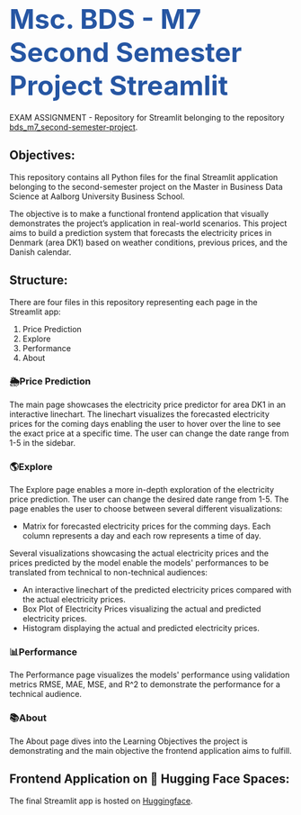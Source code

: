 # <span style="font-width:bold; font-size: 3rem; color:#2656a3;">**Msc. BDS - M7 Second Semester Project Streamlit** 
EXAM ASSIGNMENT - Repository for Streamlit belonging to the repository [bds_m7_second-semester-project](https://github.com/tobiasmj97/bds_m7_second-semester-project).

## Objectives:
This repository contains all Python files for the final Streamlit application belonging to the second-semester project on the Master in Business Data Science at Aalborg University Business School.

The objective is to make a functional frontend application that visually demonstrates the project’s application in real-world scenarios.
This project aims to build a prediction system that forecasts the electricity prices in Denmark (area DK1) based on weather conditions, previous prices, and the Danish calendar.

## Structure:
There are four files in this repository representing each page in the Streamlit app:
1. Price Prediction
2. Explore
3. Performance
4. About

### 🌦Price Prediction
The main page showcases the electricity price predictor for area DK1 in an interactive linechart. The linechart visualizes the forecasted electricity prices for the coming days enabling the user to hover over the line to see the exact price at a specific time.
The user can change the date range from 1-5 in the sidebar.

### 🌎Explore
The Explore page enables a more in-depth exploration of the electricity price prediction. The user can change the desired date range from 1-5. The page enables the user to choose between several different visualizations:
- Matrix for forecasted electricity prices for the comming days. Each column represents a day and each row represents a time of day.

Several visualizations showcasing the actual electricity prices and the prices predicted by the model enable the models' performances to be translated from technical to non-technical audiences:
- An interactive linechart of the predicted electricity prices compared with the actual electricity prices.
- Box Plot of Electricity Prices visualizing the actual and predicted electricity prices.
- Histogram displaying the actual and predicted electricity prices.

### 📊Performance
The Performance page visualizes the models' performance using validation metrics RMSE, MAE, MSE, and R^2 to demonstrate the performance for a technical audience.  

### 📚About
The About page dives into the Learning Objectives the project is demonstrating and the main objective the frontend application aims to fulfill. 

## Frontend Application on 🤗 Hugging Face Spaces:
The final Streamlit app is hosted on [Huggingface](https://huggingface.co/spaces/Camillahannesbo/Electricity_price).
